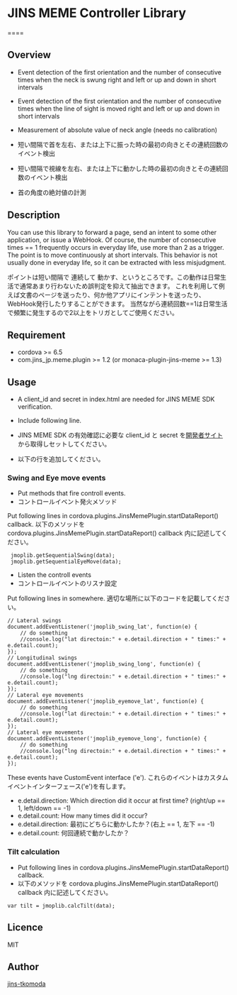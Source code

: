 # JINS MEME Controller Library
====

## Overview

- Event detection of the first orientation and the number of consecutive times when the neck is swung right and left or up and down in short intervals
- Event detection of the first orientation and the number of consecutive times when the line of sight is moved right and left or up and down in short intervals
- Measurement of absolute value of neck angle (needs no calibration)

- 短い間隔で首を左右、または上下に振った時の最初の向きとその連続回数のイベント検出
- 短い間隔で視線を左右、または上下に動かした時の最初の向きとその連続回数のイベント検出
- 首の角度の絶対値の計測

## Description

You can use this library to forward a page, send an intent to  some other application, or issue a WebHook.
 Of course, the number of consecutive times == 1 frequently occurs in everyday life, use more than 2 as a trigger. 
The point is to move continuously at short intervals. This behavior is not usually done in everyday life,
 so it can be extracted with less misjudgment. 

ポイントは短い間隔で 連続して 動かす、というところです。この動作は日常生活で通常あまり行わないため誤判定を抑えて抽出できます。
これを利用して例えば文書のページを送ったり、何か他アプリにインテントを送ったり、WebHook発行したりすることができます。
当然ながら連続回数==1は日常生活で頻繁に発生するので2以上をトリガとしてご使用ください。

## Requirement

- cordova >= 6.5
- com.jins_jp.meme.plugin >= 1.2 (or monaca-plugin-jins-meme >= 1.3)

## Usage

- A client_id and secret in index.html are needed for JINS MEME SDK verification.
- Include following line.

- JINS MEME SDK の有効確認に必要な client_id と secret を[開発者サイト](https://jins-meme.com/ja/developers/) から取得しセットしてください。 
- 以下の行を追加してください。

> <script src="jmctrllib.js"></script>

### Swing and Eye move events

- Put methods that fire controll events.
- コントロールイベント発火メソッド

Put following lines in cordova.plugins.JinsMemePlugin.startDataReport() callback.
以下のメソッドを cordova.plugins.JinsMemePlugin.startDataReport() callback 内に記述してください。

```
 jmoplib.getSequentialSwing(data); 
 jmoplib.getSequentialEyeMove(data);
```

- Listen the controll events
- コントロールイベントのリスナ設定

Put following lines in somewhere.
適切な場所に以下のコードを記載してください。

```
// Lateral swings
document.addEventListener('jmoplib_swing_lat', function(e) {
    // do something
    //console.log("lat directoin:" + e.detail.direction + " times:" + e.detail.count);
});
// Longitudinal swings
document.addEventListener('jmoplib_swing_long', function(e) {
    // do something
    //console.log("lng directoin:" + e.detail.direction + " times:" + e.detail.count);
});
// Lateral eye movements
document.addEventListener('jmoplib_eyemove_lat', function(e) {
    // do something
    //console.log("lat directoin:" + e.detail.direction + " times:" + e.detail.count);
});
// Lateral eye movements
document.addEventListener('jmoplib_eyemove_long', function(e) {
    // do something
    //console.log("lng directoin:" + e.detail.direction + " times:" + e.detail.count);
});
```

These events have CustomEvent interface ('e').
これらのイベントはカスタムイベントインターフェース('e')を有します。

- e.detail.direction: Which direction did it occur at first time? (right/up == 1, left/down == -1) 
- e.detail.count: How many times did it occur?
- e.detail.direction: 最初にどちらに動かしたか？(右上 == 1, 左下 == -1)
- e.detail.count: 何回連続で動かしたか？

### Tilt calculation
- Put following lines in cordova.plugins.JinsMemePlugin.startDataReport() callback.
- 以下のメソッドを cordova.plugins.JinsMemePlugin.startDataReport() callback 内に記述してください。

 ```
 var tilt = jmoplib.calcTilt(data);
 ```

## Licence

MIT

## Author

[jins-tkomoda](https://github.com/jins-tkomoda)

